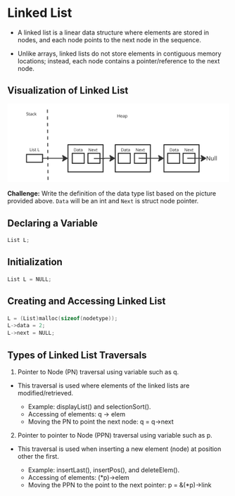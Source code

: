 # Linked List

- A linked list is a linear data structure where elements are stored in nodes, and each node points to the next node in the sequence.

- Unlike arrays, linked lists do not store elements in contiguous memory locations; instead, each node contains a pointer/reference to the next node.

## Visualization of Linked List

<img src = "../../images/linkedlist.png">

**Challenge:** Write the definition of the data type list based on the picture provided above. `Data` will be an int and `Next` is struct node pointer.

## Declaring a Variable

```c
List L;
```

## Initialization 

```c
List L = NULL;
```

## Creating and Accessing Linked List 

```c
L = (List)malloc(sizeof(nodetype));
L->data = 2;
L->next = NULL;
```
## Types of Linked List Traversals

1. Pointer to Node (PN) traversal using variable such as q.
- This traversal is used where elements of the linked lists are modified/retrieved.

    - Example: displayList() and selectionSort().
    - Accessing of elements: q -> elem
    - Moving the PN to point the next node:
        q = q->next


2. Pointer to pointer to Node (PPN) traversal using variable such as p.
- This traversal is used when inserting a new element (node) at position other the first.

    - Example: insertLast(), insertPos(), and deleteElem().
    - Accessing of elements: (*p)->elem
    - Moving the PPN to the point to the next pointer: p = &(*p)->link


